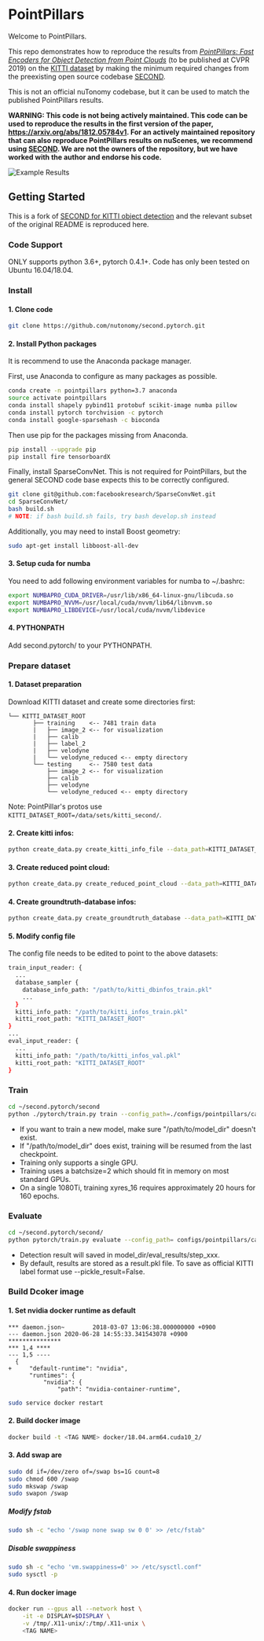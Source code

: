 # PointPillars

Welcome to PointPillars.

This repo demonstrates how to reproduce the results from
[_PointPillars: Fast Encoders for Object Detection from Point Clouds_](https://arxiv.org/abs/1812.05784) (to be published at CVPR 2019) on the
[KITTI dataset](http://www.cvlibs.net/datasets/kitti/) by making the minimum required changes from the preexisting
open source codebase [SECOND](https://github.com/traveller59/second.pytorch). 

This is not an official nuTonomy codebase, but it can be used to match the published PointPillars results.

**WARNING: This code is not being actively maintained. This code can be used to reproduce the results in the first version of the paper, https://arxiv.org/abs/1812.05784v1. For an actively maintained repository that can also reproduce PointPillars results on nuScenes, we recommend using [SECOND](https://github.com/traveller59/second.pytorch). We are not the owners of the repository, but we have worked with the author and endorse his code.**

![Example Results](https://raw.githubusercontent.com/nutonomy/second.pytorch/master/images/pointpillars_kitti_results.png)


## Getting Started

This is a fork of [SECOND for KITTI object detection](https://github.com/traveller59/second.pytorch) and the relevant
subset of the original README is reproduced here.

### Code Support

ONLY supports python 3.6+, pytorch 0.4.1+. Code has only been tested on Ubuntu 16.04/18.04.

### Install

#### 1. Clone code

```bash
git clone https://github.com/nutonomy/second.pytorch.git
```

#### 2. Install Python packages

It is recommend to use the Anaconda package manager.

First, use Anaconda to configure as many packages as possible.
```bash
conda create -n pointpillars python=3.7 anaconda
source activate pointpillars
conda install shapely pybind11 protobuf scikit-image numba pillow
conda install pytorch torchvision -c pytorch
conda install google-sparsehash -c bioconda
```

Then use pip for the packages missing from Anaconda.
```bash
pip install --upgrade pip
pip install fire tensorboardX
```

Finally, install SparseConvNet. This is not required for PointPillars, but the general SECOND code base expects this
to be correctly configured. 
```bash
git clone git@github.com:facebookresearch/SparseConvNet.git
cd SparseConvNet/
bash build.sh
# NOTE: if bash build.sh fails, try bash develop.sh instead
```

Additionally, you may need to install Boost geometry:

```bash
sudo apt-get install libboost-all-dev
```


#### 3. Setup cuda for numba

You need to add following environment variables for numba to ~/.bashrc:

```bash
export NUMBAPRO_CUDA_DRIVER=/usr/lib/x86_64-linux-gnu/libcuda.so
export NUMBAPRO_NVVM=/usr/local/cuda/nvvm/lib64/libnvvm.so
export NUMBAPRO_LIBDEVICE=/usr/local/cuda/nvvm/libdevice
```

#### 4. PYTHONPATH

Add second.pytorch/ to your PYTHONPATH.

### Prepare dataset

#### 1. Dataset preparation

Download KITTI dataset and create some directories first:

```plain
└── KITTI_DATASET_ROOT
       ├── training    <-- 7481 train data
       |   ├── image_2 <-- for visualization
       |   ├── calib
       |   ├── label_2
       |   ├── velodyne
       |   └── velodyne_reduced <-- empty directory
       └── testing     <-- 7580 test data
           ├── image_2 <-- for visualization
           ├── calib
           ├── velodyne
           └── velodyne_reduced <-- empty directory
```

Note: PointPillar's protos use ```KITTI_DATASET_ROOT=/data/sets/kitti_second/```.

#### 2. Create kitti infos:

```bash
python create_data.py create_kitti_info_file --data_path=KITTI_DATASET_ROOT
```

#### 3. Create reduced point cloud:

```bash
python create_data.py create_reduced_point_cloud --data_path=KITTI_DATASET_ROOT
```

#### 4. Create groundtruth-database infos:

```bash
python create_data.py create_groundtruth_database --data_path=KITTI_DATASET_ROOT
```

#### 5. Modify config file

The config file needs to be edited to point to the above datasets:

```bash
train_input_reader: {
  ...
  database_sampler {
    database_info_path: "/path/to/kitti_dbinfos_train.pkl"
    ...
  }
  kitti_info_path: "/path/to/kitti_infos_train.pkl"
  kitti_root_path: "KITTI_DATASET_ROOT"
}
...
eval_input_reader: {
  ...
  kitti_info_path: "/path/to/kitti_infos_val.pkl"
  kitti_root_path: "KITTI_DATASET_ROOT"
}
```


### Train

```bash
cd ~/second.pytorch/second
python ./pytorch/train.py train --config_path=./configs/pointpillars/car/xyres_16.proto --model_dir=/path/to/model_dir
```

* If you want to train a new model, make sure "/path/to/model_dir" doesn't exist.
* If "/path/to/model_dir" does exist, training will be resumed from the last checkpoint.
* Training only supports a single GPU. 
* Training uses a batchsize=2 which should fit in memory on most standard GPUs.
* On a single 1080Ti, training xyres_16 requires approximately 20 hours for 160 epochs.


### Evaluate


```bash
cd ~/second.pytorch/second/
python pytorch/train.py evaluate --config_path= configs/pointpillars/car/xyres_16.proto --model_dir=/path/to/model_dir
```

* Detection result will saved in model_dir/eval_results/step_xxx.
* By default, results are stored as a result.pkl file. To save as official KITTI label format use --pickle_result=False.

### Build Dcoker image

#### 1. Set nvidia docker runtime as default

```
*** daemon.json~        2018-03-07 13:06:38.000000000 +0900
--- daemon.json 2020-06-28 14:55:33.341543078 +0900
***************
*** 1,4 ****
--- 1,5 ----
  {
+     "default-runtime": "nvidia",
      "runtimes": {
          "nvidia": {
              "path": "nvidia-container-runtime",
```

```bash
sudo service docker restart
```

#### 2. Build docker image

```bash
docker build -t <TAG NAME> docker/18.04.arm64.cuda10_2/
```

#### 3. Add swap are

```bash
sudo dd if=/dev/zero of=/swap bs=1G count=8
sudo chmod 600 /swap
sudo mkswap /swap
sudo swapon /swap
```

##### Modify fstab

```bash
sudo sh -c "echo '/swap none swap sw 0 0' >> /etc/fstab"
```

##### Disable swappiness

```bash
sudo sh -c "echo 'vm.swappiness=0' >> /etc/sysctl.conf"
sudo sysctl -p
```

#### 4. Run docker image

```bash
docker run --gpus all --network host \
    -it -e DISPLAY=$DISPLAY \
    -v /tmp/.X11-unix/:/tmp/.X11-unix \
    <TAG NAME>
```